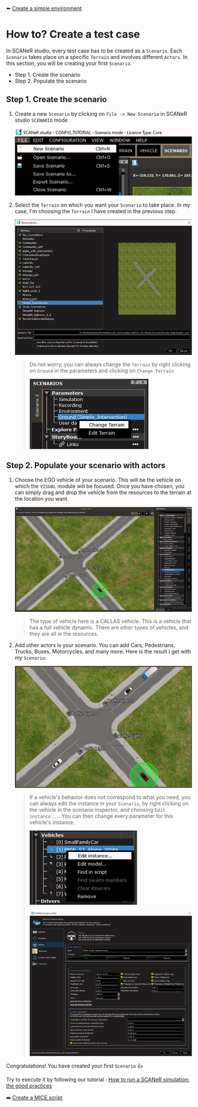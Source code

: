 :arrow_left: [Create a simple environment](../HT_Create_a_simple_environment_from_scratch/HT_Create_a_simple_environment_from_scratch.md)

# How to? Create a test case

In SCANeR studio, every test case has to be created as a `Scenario`. Each `Scenario` takes place on a specific `Terrain` and involves different `Actors`. In this section, you will be creating your first `Scenario`. 

- Step 1. Create the scenario
- Step 2. Populate the scenario

## Step 1. Create the scenario

1. Create a new `Scenario` by clicking on `File -> New Scenario` in SCANeR studio `SCENARIO` mode

   ![New Scenario](./assets/New_Scenario.png)

2. Select the `Terrain` on which you want your `Scenario` to take place. In my case, I'm choosing the `Terrain` I have created in the previous step.

   ![Scenario Terrain](./assets/Scenario_Terrain.png)

   > Do not worry, you can always change the `Terrain` by right clicking on `Ground` in the parameters and clicking on `Change Terrain`
   >
   > ![Change Terrain](./assets/Change_Terrain.png)

## Step 2. Populate your scenario with actors

1. Choose the EGO vehicle of your scenario. This will be the vehicle on which the `VISUAL` module will be focused. Once you have chosen, you can simply drag and drop the vehicle from the resources to the terrain at the location you want.

   ![EGO Vehicle](./assets/EGO.png)

   > The type of vehicle here is a CALLAS vehicle. This is a vehicle that has a full vehicle dynamic. There are other types of vehicles, and they are all in the resources.

2. Add other actors is your scenario. You can add Cars, Pedestrians, Trucks, Buses, Motorcycles, and many more. Here is the result I get with my `Scenario`:

   ![Scenario Result](./assets/Scenario_Result.png)

   > If a vehicle's behavior does not correspond to what you need, you can always edit the instance in your `Scenario`, by right clicking on the vehicle in the scenario inspector, and choosing `Edit instance...`. You can then change every parameter for this vehicle's instance. 
   >
   > ![Edit Instance](./assets/Edit_Instance.png)
   >
   > ![Instance Parameters](./assets/Instance_Parameters.png)

Congratulations! You have created your first `Scenario` 👍

Try to execute it by following our tutorial : [How to run a SCANeR simulation: the good practices](../HT_Run_a_simulation_good_practices/HT_Run_a_simulation_good_practices.md)

:arrow_right: [Create a MICE script](../HT_Create_a_MICE_script/HT_Create_a_MICE_script.md)

